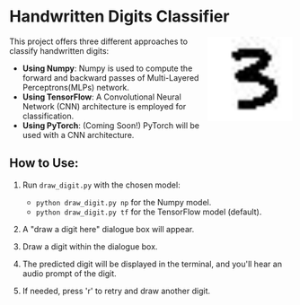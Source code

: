 # Handwritten Digits Classifier

<img src="3.jpg" width="30%" align="right" title="Handwritten Digit 3">

This project offers three different approaches to classify handwritten digits:

- **Using Numpy**: Numpy is used to compute the forward and backward passes of Multi-Layered Perceptrons(MLPs) network.
- **Using TensorFlow**: A Convolutional Neural Network (CNN) architecture is employed for classification.
- **Using PyTorch**: (Coming Soon!) PyTorch will be used with a CNN architecture.

## How to Use:

1. Run `draw_digit.py` with the chosen model:
   - `python draw_digit.py np` for the Numpy model.
   - `python draw_digit.py tf` for the TensorFlow model (default).

2. A "draw a digit here" dialogue box will appear.

3. Draw a digit within the dialogue box.

4. The predicted digit will be displayed in the terminal, and you'll hear an audio prompt of the digit.

5. If needed, press 'r' to retry and draw another digit.
